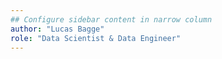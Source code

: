 ```yaml
---
## Configure sidebar content in narrow column
author: "Lucas Bagge"
role: "Data Scientist & Data Engineer"
---
```



